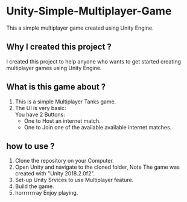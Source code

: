 # Unity-Simple-Multiplayer-Game
This a simple multiplayer game created using Unity Engine.
## Why I created this project ?
I created this project to help anyone who wants to get started creating multiplayer games using Unity Engine.  
## What is this game about ?
1) This is a simple Multiplayer Tanks game.
2) The UI is very basic:  
   You have 2 Buttons:
   - One to Host an internet match.
   - One to Join one of the available available internet matches.
## how to use ?
1) Clone the repository on your Computer.
2) Open Unity and navigate to the cloned folder, Note The game was created with "Unity 2018.2.0f2".
3) Set-up Unity Srvices to use Multiplayer feature.
4) Build the game.
5) horrrrrrray Enjoy playing.
